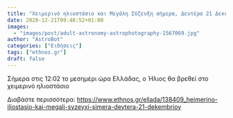 ```yaml
---
title: "Χειμερινό ηλιοστάσιο και Μεγάλη Σύζευξη σήμερα, Δευτέρα 21 Δεκεμβρίου"
date: 2020-12-21T09:48:52+01:00
images:
  - "images/post/adult-astronomy-astrophotography-1567069.jpg"
author: "AstroBot"
categories: ["Ειδήσεις"]
tags: ["ethnos.gr"]
draft: false
---
```


Σήμερα στις 12:02 το μεσημέρι ώρα Ελλάδας, ο Ήλιος θα βρεθεί στο χειμερινό ηλιοστάσιο

Διαβάστε περισσότερα: https://www.ethnos.gr/ellada/138409_heimerino-iliostasio-kai-megali-syzeyxi-simera-deytera-21-dekembrioy
